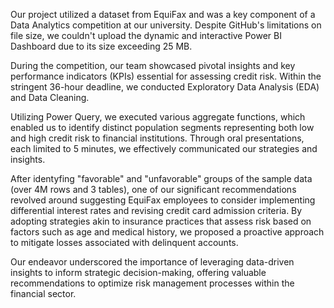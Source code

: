 Our project utilized a dataset from EquiFax and was a key component of a Data Analytics competition at our university. Despite GitHub's limitations on file size, we couldn't upload the dynamic and interactive Power BI Dashboard due to its size exceeding 25 MB.

During the competition, our team showcased pivotal insights and key performance indicators (KPIs) essential for assessing credit risk. Within the stringent 36-hour deadline, we conducted Exploratory Data Analysis (EDA) and Data Cleaning.

Utilizing Power Query, we executed various aggregate functions, which enabled us to identify distinct population segments representing both low and high credit risk to financial institutions. Through oral presentations, each limited to 5 minutes, we effectively communicated our strategies and insights.

After identyfing "favorable" and "unfavorable" groups of the sample data (over 4M rows and 3 tables), one of our significant recommendations revolved around suggesting EquiFax employees to consider implementing differential interest rates and revising credit card admission criteria. By adopting strategies akin to insurance practices that assess risk based on factors such as age and medical history, we proposed a proactive approach to mitigate losses associated with delinquent accounts.

Our endeavor underscored the importance of leveraging data-driven insights to inform strategic decision-making, offering valuable recommendations to optimize risk management processes within the financial sector.
